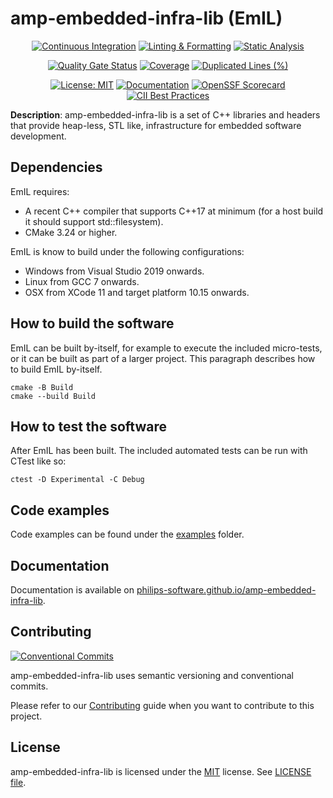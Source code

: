 # amp-embedded-infra-lib (EmIL)

<!-- markdownlint-disable -->
<div align="center">

[![Continuous Integration](https://github.com/philips-software/amp-embedded-infra-lib/workflows/Continuous%20Integration/badge.svg)](https://github.com/philips-software/amp-embedded-infra-lib/actions) [![Linting & Formatting](https://github.com/philips-software/amp-embedded-infra-lib/actions/workflows/linting-formatting.yml/badge.svg)](https://github.com/philips-software/amp-embedded-infra-lib/actions/workflows/linting-formatting.yml) [![Static Analysis](https://github.com/philips-software/amp-embedded-infra-lib/actions/workflows/static-analysis.yml/badge.svg)](https://github.com/philips-software/amp-embedded-infra-lib/actions/workflows/static-analysis.yml)

[![Quality Gate Status](https://sonarcloud.io/api/project_badges/measure?project=philips-software_embeddedinfralib&metric=alert_status)](https://sonarcloud.io/dashboard?id=philips-software_embeddedinfralib) [![Coverage](https://sonarcloud.io/api/project_badges/measure?project=philips-software_embeddedinfralib&metric=coverage)](https://sonarcloud.io/dashboard?id=philips-software_embeddedinfralib) [![Duplicated Lines (%)](https://sonarcloud.io/api/project_badges/measure?project=philips-software_embeddedinfralib&metric=duplicated_lines_density)](https://sonarcloud.io/summary/new_code?id=philips-software_embeddedinfralib)

[![License: MIT](https://img.shields.io/badge/License-MIT-brightgreen.svg)](https://choosealicense.com/licenses/mit/) [![Documentation](https://img.shields.io/website?down_message=offline&label=Documentation&up_message=online&url=https%3A%2F%2Fimg.shields.io%2Fwebsite-up-down-green-red%2Fhttps%2Fphilips-software.github.io%2amp-embedded-infra-lib.svg)](https://philips-software.github.io/amp-embedded-infra-lib/) [![OpenSSF Scorecard](https://api.securityscorecards.dev/projects/github.com/philips-software/amp-embedded-infra-lib/badge)](https://api.securityscorecards.dev/projects/github.com/philips-software/amp-embedded-infra-lib) [![CII Best Practices](https://bestpractices.coreinfrastructure.org/projects/6667/badge)](https://bestpractices.coreinfrastructure.org/projects/6667)

</div>
<!-- markdownlint enable -->

**Description**: amp-embedded-infra-lib is a set of C++ libraries and headers that provide heap-less, STL like, infrastructure for embedded software development.

## Dependencies

EmIL requires:
- A recent C++ compiler that supports C++17 at minimum (for a host build it should support std::filesystem).
- CMake 3.24 or higher.

EmIL is know to build under the following configurations:
- Windows from Visual Studio 2019 onwards.
- Linux from GCC 7 onwards.
- OSX from XCode 11 and target platform 10.15 onwards.

## How to build the software

EmIL can be built by-itself, for example to execute the included micro-tests, or it can be built as part of a larger project. This paragraph describes how to build EmIL by-itself.

```shell
cmake -B Build
cmake --build Build
```

## How to test the software

After EmIL has been built. The included automated tests can be run with CTest like so:

```shell
ctest -D Experimental -C Debug
```

## Code examples

Code examples can be found under the [examples](examples) folder.

## Documentation

Documentation is available on [philips-software.github.io/amp-embedded-infra-lib](https://philips-software.github.io/amp-embedded-infra-lib/).

## Contributing

[![Conventional Commits](https://img.shields.io/badge/Conventional%20Commits-1.0.0-%23FE5196?logo=conventionalcommits&logoColor=white)](https://conventionalcommits.org)

amp-embedded-infra-lib uses semantic versioning and conventional commits.

Please refer to our [Contributing](CONTRIBUTING.md) guide when you want to contribute to this project.

## License

amp-embedded-infra-lib is licensed under the [MIT](https://choosealicense.com/licenses/mit/) license. See [LICENSE file](LICENSE).
